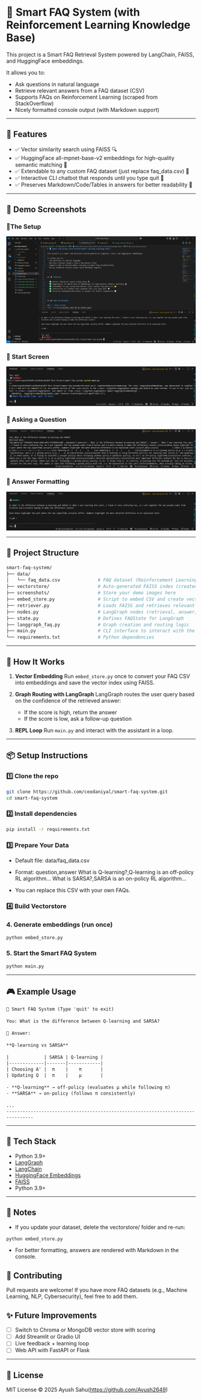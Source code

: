 # 📘 Smart FAQ System (with Reinforcement Learning Knowledge Base)

This project is a Smart FAQ Retrieval System powered by LangChain, FAISS, and HuggingFace embeddings.

It allows you to:
- Ask questions in natural language
- Retrieve relevant answers from a FAQ dataset (CSV)
- Supports FAQs on Reinforcement Learning (scraped from StackOverflow)
- Nicely formatted console output (with Markdown support)

---

## 🚀 Features

- ✅ Vector similarity search using FAISS 🔍
- ✅ HuggingFace all-mpnet-base-v2 embeddings for high-quality semantic matching 🤖
- ✅ Extendable to any custom FAQ dataset (just replace faq_data.csv) 📂
- ✅ Interactive CLI chatbot that responds until you type quit 💬
- ✅ Preserves Markdown/Code/Tables in answers for better readability 📑

---

## 📸 Demo Screenshots

### 🔹The Setup
![alt text](<Screenshot (545).png>)

### 🔹 Start Screen
![alt text](<Screenshot 2025-08-30 164951.png>)

### 🔹 Asking a Question
![alt text](<Screenshot 2025-08-30 165112.png>)

### 🔹 Answer Formatting
![alt text](<Screenshot 2025-08-30 165125.png>)

---

## 📁 Project Structure

```bash
smart-faq-system/
├── data/
│   └── faq_data.csv              # FAQ dataset (Reinforcement Learning or Business FAQs)
├── vectorstore/                  # Auto-generated FAISS index (created on first run)
├── screenshots/                  # Store your demo images here
├── embed_store.py                # Script to embed CSV and create vectorstore
├── retriever.py                  # Loads FAISS and retrieves relevant answers
├── nodes.py                      # LangGraph nodes (retrieval, answer, etc.)
├── state.py                      # Defines FAQState for LangGraph
├── langgraph_faq.py              # Graph creation and routing logic
├── main.py                       # CLI interface to interact with the system
└── requirements.txt              # Python dependencies
````

---

## 🧠 How It Works

1. **Vector Embedding**
   Run `embed_store.py` once to convert your FAQ CSV into embeddings and save the vector index using FAISS.

2. **Graph Routing with LangGraph**
   LangGraph routes the user query based on the confidence of the retrieved answer:

   * If the score is high, return the answer
   * If the score is low, ask a follow-up question

3. **REPL Loop**
   Run `main.py` and interact with the assistant in a loop.

---

## 📦 Setup Instructions

### 1️⃣ Clone the repo

```bash
git clone https://github.com/ceodaniyal/smart-faq-system.git
cd smart-faq-system
```

### 2️⃣ Install dependencies

```bash
pip install -r requirements.txt
```

### 3️⃣ Prepare Your Data

- Default file: data/faq_data.csv

- Format:
   question,answer
   What is Q-learning?,Q-learning is an off-policy RL algorithm...
   What is SARSA?,SARSA is an on-policy RL algorithm...

- You can replace this CSV with your own FAQs.

### 4️⃣ Build Vectorstore

### 4. Generate embeddings (run once)

```bash
python embed_store.py
```

### 5. Start the Smart FAQ System

```bash
python main.py
```

---

## 🎮 Example Usage

```csv
📘 Smart FAQ System (Type 'quit' to exit)

You: What is the difference between Q-learning and SARSA?

🤖 Answer:

**Q-learning vs SARSA**

|             | SARSA | Q-learning |
|-------------|-------|------------|
| Choosing A' |  π    |    π       |
| Updating Q  |  π    |    μ       |

- **Q-learning** → off-policy (evaluates μ while following π)  
- **SARSA** → on-policy (follows π consistently)  

...
--------------------------------------------------------------------------------
```

---

## 🔧 Tech Stack

* Python 3.9+
* [LangGraph](https://www.langgraph.dev/)
* [LangChain](https://www.langchain.com/)
* [HuggingFace Embeddings](https://huggingface.co/sentence-transformers/all-mpnet-base-v2)
* [FAISS](https://github.com/facebookresearch/faiss)
* Python 3.9+

---

## 📌 Notes

- If you update your dataset, delete the vectorstore/ folder and re-run:

```bash
python embed_store.py
```

- For better formatting, answers are rendered with Markdown in the console.

## 🤝 Contributing

Pull requests are welcome! If you have more FAQ datasets (e.g., Machine Learning, NLP, Cybersecurity), feel free to add them.

## ✨ Future Improvements

* [ ] Switch to Chroma or MongoDB vector store with scoring
* [ ] Add Streamlit or Gradio UI
* [ ] Live feedback + learning loop
* [ ] Web API with FastAPI or Flask

---

## 📄 License

MIT License © 2025 Ayush Sahu(https://github.com/Ayush2649)
